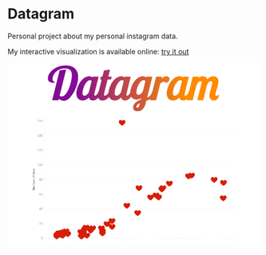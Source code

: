 # Datagram

Personal project about my personal instagram data.

My interactive visualization is available online: [try it out](https://public.tableau.com/profile/oliver7403#!/vizhome/Datagram/Dashboard1)

![Screenshot of the visualization](./Datagram_visualization.png)